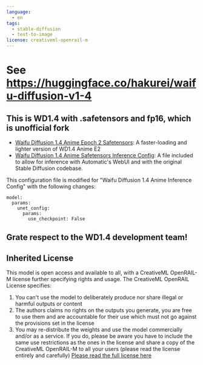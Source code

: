 ```yaml
---
language:
  - en
tags:
  - stable-diffusion
  - text-to-image
license: creativeml-openrail-m
---
```


# See https://huggingface.co/hakurei/waifu-diffusion-v1-4

## This is WD1.4 with .safetensors and fp16, which is unofficial fork

- [Waifu Diffusion 1.4 Anime Epoch 2 Safetensors](https://huggingface.co/subaqua/_unofficial-WD1.4-fp16-safetensors/resolve/main/wd-1-4-anime_e2-fp16.safetensors): A faster-loading and lighter version of WD1.4 Anime E2
- [Waifu Diffusion 1.4 Anime Safetensors Inference Config](https://huggingface.co/subaqua/_unofficial-WD1.4-fp16-safetensors/resolve/main/wd-1-4-anime_e2-fp16.yaml): A file included to allow for inference with Automatic's WebUI and with the original Stable Diffusion codebase.

This configuration file is modified for "Waifu Diffusion 1.4 Anime Inference Config" with the following changes:
```
model:
  params:
    unet_config:
      params:
        use_checkpoint: False
```

## Grate respect to the WD1.4 development team!

## Inherited License

This model is open access and available to all, with a CreativeML OpenRAIL-M license further specifying rights and usage.
The CreativeML OpenRAIL License specifies: 

1. You can't use the model to deliberately produce nor share illegal or harmful outputs or content 
2. The authors claims no rights on the outputs you generate, you are free to use them and are accountable for their use which must not go against the provisions set in the license
3. You may re-distribute the weights and use the model commercially and/or as a service. If you do, please be aware you have to include the same use restrictions as the ones in the license and share a copy of the CreativeML OpenRAIL-M to all your users (please read the license entirely and carefully)
[Please read the full license here](https://huggingface.co/spaces/CompVis/stable-diffusion-license)